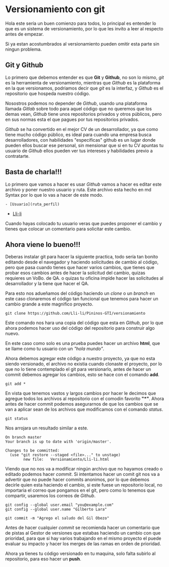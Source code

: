 
# Versionamiento con git

Hola este sería un buen comienzo para todos, lo principal es entender lo que es un sistema de versionamiento, por lo que les invito a leer al respecto antes de empezar.

Si ya estan acostumbrados al versionamiento pueden omitir esta parte sin ningun problema.

## Git y Github

Lo primero que debemos entender es que **Git** y **Github**, no son lo mismo, *git* es la herramienta de versionamiento, mientras que *Github* es la plataforma en la que versionamos, podriamos decir que *git* es la interfaz, y *Github* es el repositorio que hospeda nuestro código.

Nosostros podemos no depender de *Github*, usando una plataforma llamada *Gitlab* sobre todo para aquel código que no queremos que los demas vean, *Github* tiene unos repositorios privados y otros públicos, pero en sus normas esta el que pagues por tus repositorios privados.

*Github* se ha convertido en el mejor CV de un desarrollador, ya que como tiene mucho código público, es ideal para cuando una empresa busca desarrolladores, con habilidades "especificas" github es un lugar donde pueden ellos buscar ese personal, sin mensionar que si en tu CV apuntas tu usuario de *Github* ellos pueden ver tus intereses y habilidades previo a contratarte.

## Basta de charla!!!

Lo primero que vamos a hacer es usar *Github* vamos a hacer es editar este archivo y poner nuestro usuario y ruta.
Este archivo esta hecho en md Syntax por lo que lo vas a hacer de este modo.

```
- [Usuario](ruta_perfil)
```

- [Lli-li](https://github.com/Lli-li)

Cuando hayas colocado tu usuario veras que puedes proponer el cambio y tienes que colocar un comentario para solicitar este cambio.

## Ahora viene lo bueno!!!

Deberas instalar git para hacer la siguiente practica, todo sería tan bonito editando desde el navegador y haciendo solicitudes de cambio al código, pero que pasa cuando tienes que hacer varios cambios, que tienes que probar esos cambios antes de hacer la solicitud del cambio, quizas requieres un VoBo. de QA. o quizas tu oficina impide hacer las solicitudes al desarrollador y la tiene que hacer el QA.

Para esto nos adueñamos del código haciendo un *clone* o un *branch* en este caso clonaremos el código tan funcional que tenemos para hacer un cambio grande a este magnifico proyecto.

```
git clone https://github.com/Lli-li/Pininos-GTI/versionamiento
```

Este comando nos hara una copia del código que esta en *Github*, por lo que ahora podemos hacer uso del código del repositorio para construir algo nuevo.

En este caso como solo es una prueba puedes hacer un archivo **html**, que se llame como tu usuario con un *"hola mundo"*.

Ahora debemos agregar este código a nuestro proyecto, ya que no esta siendo versionado, el archivo no existia cuando clonaste el proyecto, por lo que no lo tiene contemplado el git para versionarlo, antes de hacer un commit debemos agregar los cambios, esto se hace con el comando **add**.

```
git add *
```

En vista que tenemos vastos y largos cambios por hacer le decimos que agregue todos los archivos al repositorio con el comodin favorito **"*"**.
Ahora antes de hacer commit podemos asegurarnos de que los cambios que se van a aplicar sean de los archivos que modificamos con el comando *status*.

```
git status
```

Nos arrojara un resultado similar a este.

```
On branch master
Your branch is up to date with 'origin/master'.

Changes to be committed:
  (use "git restore --staged <file>..." to unstage)
        new file:   Versionamiento/Lli-li.html
```

Viendo que no nos va a modificar ningún archivo que no hayamos creado o editado podemos hacer *commit*.
Si intentamos hacer un comit git nos va a advertir que no puede hacer commits anonimos, por lo que debemos decirle quien esta haciendo el cambio, si este fuese un repositorio local, no importaria el correo que pongamos en el git, pero como lo tenemos que compartir, usaremos los correos de *Github*.

```
git config --global user.email "you@example.com"
git config --global user.name "Gilberto Lara"
```

```
git commit -m "Agrego el saludo del Gil Obezo"
```
Antes de hacer cualquier *commit* se recomienda hacer un comentario que de pistas al Gestor de versiones que estabas haciendo un cambio con que prioridad, para que si hay varios trabajando en el mismo proyecto el puede evaluar su impacto y hacer los merges de las ramas en orden de prioridad.

Ahora ya tienes tu código versionado en tu maquina, solo falta subirlo al repositorio, para eso hacer un **push**.

